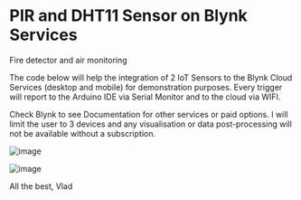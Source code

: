 # PIR and DHT11 Sensor on Blynk Services

Fire detector and air monitoring


The code below will help the integration of 2 IoT Sensors to the Blynk Cloud Services (desktop and mobile) for demonstration purposes. Every trigger will report to the Arduino IDE via Serial Monitor and to the cloud via WIFI. 

Check Blynk to see Documentation for other services or paid options. I will limit the user to 3 devices and any visualisation or data post-processing will not be available without a subscription.

![image](https://user-images.githubusercontent.com/98205160/167805457-f05f5922-9c60-4ed7-bec0-530153a81b8f.png)

![image](https://user-images.githubusercontent.com/98205160/167805235-6e389281-f677-482f-a22f-22df6af591e1.png)


All the best, Vlad
